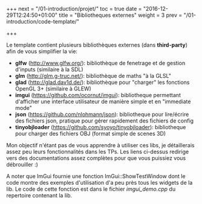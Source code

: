 +++
next = "/01-introduction/projet/"
toc = true
date = "2016-12-29T12:24:50+01:00"
title = "Bibliotheques externes"
weight = 3
prev = "/01-introduction/code-template/"

+++

Le template contient plusieurs bibliothèques externes (dans **third-party**) afin de vous simplifier la vie:

- **glfw** (http://www.glfw.org/): bibliothèque de fenetrage et de gestion d'inputs (similaire à la SDL)
- **glm** (http://glm.g-truc.net/): bibliothèque de maths "à la GLSL"
- **glad** (http://glad.dav1d.de/): bibliothèque pour "charger" les fonctions OpenGL 3+ (similaire à GLEW)
- **imgui** (https://github.com/ocornut/imgui): bibliotheque permettant d'afficher une interface utilisateur de manière simple et en "immediate mode"
- **json** (https://github.com/nlohmann/json): bibliotheque pour lire/écrire des fichiers json, pratique pour gérer rapidement des fichiers de config
- **tinyobjloader** (https://github.com/syoyo/tinyobjloader): bibliotheque pour charger des fichiers OBJ (format simple de scenes 3D)

Mon objectif n'étant pas de vous apprendre à utiliser ces libs, je détaillerais assez peu leurs fonctionnalités dans les TPs. Les liens ci-dessus redirige vers des documentations assez complètes pour que vous puissiez vous débrouiller :)

A noter que ImGui fournie une fonction ImGui::ShowTestWindow dont le code montre des exemples d'utilisation d'a peu près tous les widgets de la lib. Le code de cette fonction est dans le fichier *imgui_demo.cpp* du repertoire contenant la lib.